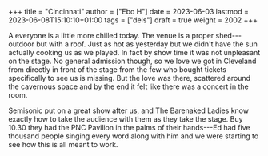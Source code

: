 +++
title = "Cincinnati"
author = ["Ebo H"]
date = 2023-06-03
lastmod = 2023-06-08T15:10:10+01:00
tags = ["dels"]
draft = true
weight = 2002
+++

A everyone is a little more chilled today. The venue is a proper shed---outdoor but with a roof. Just as hot as yesterday but we didn't have the sun actually cooking us as we played. In fact by show time it was not unpleasant on the stage. No general admission though, so we love we got in Cleveland from directly in front of the stage from the few who bought tickets specifically to see us is missing. But the love was there, scattered around the cavernous space and by the end it felt like there was a concert in the room.

Semisonic put on a great show after us, and The Barenaked Ladies know exactly how to take the audience with them as they take the stage. Buy 10.30 they had the PNC Pavilion in the palms of their hands---Ed had five thousand people singing every word along with him and we were starting to see how this is all meant to work.

